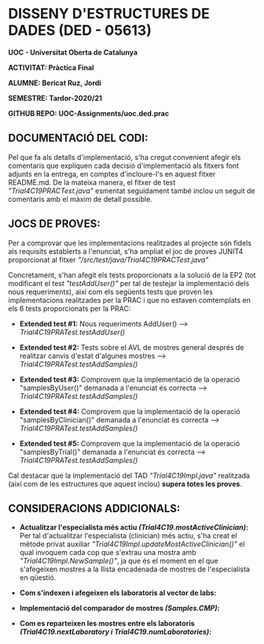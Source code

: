 # DISSENY D'ESTRUCTURES DE DADES (DED - 05613)

**UOC - Universitat Oberta de Catalunya**

**ACTIVITAT: Pràctica Final** 

**ALUMNE: Bericat Ruz, Jordi** 

**SEMESTRE: Tardor-2020/21** 

**GITHUB REPO: UOC-Assignments/uoc.ded.prac** 


## DOCUMENTACIÓ DEL CODI:

Pel que fa als detalls d'implementació, s'ha cregut convenient afegir els comentaris que expliquen 
cada decisió d'implementació als fitxers font adjunts en la entrega, en comptes d'incloure-l's en 
aquest fitxer README.md. De la mateixa manera, el fitxer de test *"Trial4C19PRACTest.java"* esmentat 
seguidament també inclou un seguit de comentaris amb el màxim de detall possible. 
 
## JOCS DE PROVES:

Per a comprovar que les implementacions realitzades al projecte són fidels als requisits establerts 
a l'enunciat, s'ha ampliat el joc de proves JUNIT4 proporcionat al fitxer *"/src/test/java/Trial4C19PRACTest.java"*
 
Concretament, s'han afegit els tests proporcionats a la solució de la EP2 (tot modificant el test 
*"testAddUser()"* per tal de testejar la implementació dels nous requeriments), així com els 
següents tests que proven les implementacions realitzades per la PRAC i que no estaven comtemplats 
en els 6 tests proporcionats per la PRAC:   

- **Extended test #1:** Nous requeriments AddUser() --> *Trial4C19PRATest.testAddUser()*
 
- **Extended test #2:** Tests sobre el AVL de mostres general després de realitzar canvis d'estat 
  d'algunes mostres --> *Trial4C19PRATest.testAddSamples()*
 
- **Extended test #3:** Comprovem que la implementació de la operació "samplesByUser()" demanada 
  a l'enunciat és correcta --> *Trial4C19PRATest.testAddSamples()*
 
- **Extended test #4:** Comprovem que la implementació de la operació "samplesByClinician()" 
  demanada a l'enunciat és correcta --> *Trial4C19PRATest.testAddSamples()*
 
- **Extended test #5:** Comprovem que la implementació de la operació "samplesByTrial()" demanada a 
  l'enunciat és correcta --> *Trial4C19PRATest.testAddSamples()*

Cal destacar que la implementació del TAD *"Trial4C19Impl.java"* realitzada (així com de les 
estructures que aquest inclou) **supera totes les proves**.

## CONSIDERACIONS ADDICIONALS:

- **Actualitzar l'especialista més actiu *(Trial4C19.mostActiveClinician)*:** Per tal d'actualitzar 
l'especialista (clinician) més actiu, s'ha creat el mètode privat auxiliar 
*"Trial4C19Impl.updateMostActiveClinician()"* el qual invoquem cada cop que s'extrau una mostra amb 
*"Trial4C19Impl.NewSample()"*, ja que és el moment en el que s'afegeixen mostres a la llista 
encadenada de mostres de l'especialista en qüestió.

- **Com s'indexen i afegeixen els laboratoris al vector de labs:**

- **Implementació del comparador de mostres *(Samples.CMP)*:**

- **Com es reparteixen les mostres entre els laboratoris *(Trial4C19.nextLaboratory i Trial4C19.numLaboratories)*:**
